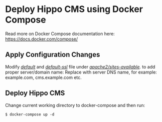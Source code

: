Deploy Hippo CMS using Docker Compose
=====================================
Read more on Docker Compose documentation here: https://docs.docker.com/compose/

Apply Configuration Changes
---------------------------
Modify *[default](https://github.com/maheshacharya/hippo-docker-deployments/tree/master/docker-compose/apache2/sites-available/default)* and *[default-ssl](https://github.com/maheshacharya/hippo-docker-deployments/tree/master/docker-compose/apache2/sites-available/default-ssl)* file under *[apache2/sites-available](https://github.com/maheshacharya/hippo-docker-deployments/tree/master/docker-compose/apache2/sites-available).* to add proper server/domain name:
Replace <domain name> with server DNS name, for example: example.com, cms.example.com etc.


Deploy Hippo CMS
----------
Change current working directory to docker-compose and then run:
```
$ docker-compose up -d
```
